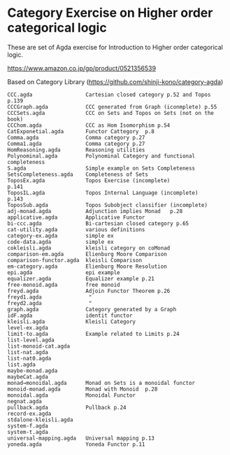 Category Exercise on Higher order categorical logic
====

These are set of Agda exercise for Introduction to Higher order categorical logic.

https://www.amazon.co.jp/gp/product/0521356539

Based on Category Library (https://github.com/shinji-kono/category-agda)

	CCC.agda                 Cartesian closed category p.52 and Topos p.139
	CCCGraph.agda            CCC generated from Graph (iconmplete) p.55
	CCCSets.agda             CCC on Sets and Topos on Sets (not on the book)
	CCChom.agda              CCC as Hom Isomorphism p.54
	CatExponetial.agda       Functor Cattegory  p.8
	Comma.agda               Comma category p.27
	Comma1.agda              Comma category p.27
	HomReasoning.agda        Reasoning utilities
	Polynominal.agda         Polynominal Category and functional completeness
	S.agda                   Simple example on Sets Completeness
	SetsCompleteness.agda    Completeness of Sets
	ToposEx.agda             Topos Exercise (incomplete)                p.141
	ToposIL.agda             Topos Internal Language (incomplete)       p.143
	ToposSub.agda            Topos Subobject classifier (incomplete)
	adj-monad.agda           Adjunction implies Monad   p.28
	applicative.agda         Applicative Functor
	bi-ccc.agda              Bi-cartesian closed category p.65
	cat-utility.agda         various definitions
	category-ex.agda         simple ex
	code-data.agda           simple ex
	cokleisli.agda           kleisli category on coMonad
	comparison-em.agda       Elienburg Moore Comparison
	comparison-functor.agda  kleisli Comparison
	em-category.agda         Elienburg Moore Resolution
	epi.agda                 epi example
	equalizer.agda           Equalizer example p.21
	free-monoid.agda         free monoid
	freyd.agda               Adjoin Functor Theorem p.26
	freyd1.agda               "
	freyd2.agda               "
	graph.agda               Category generated by a Graph 
	idF.agda                 identit functor
	kleisli.agda             Kleisli Category
	level-ex.agda
	limit-to.agda            Example related to Limits p.24
	list-level.agda
	list-monoid-cat.agda
	list-nat.agda
	list-nat0.agda
	list.agda
	maybe-monad.agda
	maybeCat.agda
	monad→monoidal.agda      Monad on Sets is a monoidal functor 
	monoid-monad.agda        Monad with Monoid  p.28
	monoidal.agda            Monoidal Functor
	negnat.agda
	pullback.agda            Pullback p.24
	record-ex.agda
	stdalone-kleisli.agda
	system-f.agda
	system-t.agda
	universal-mapping.agda   Universal mapping p.13
	yoneda.agda              Yoneda Functor p.11

